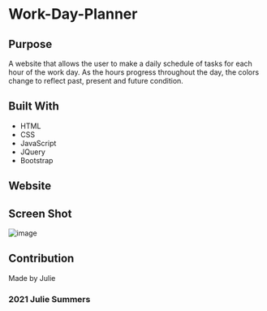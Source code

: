 # Work-Day-Planner

## Purpose
A website that allows the user to make a daily schedule of tasks for each hour of the work day.
As the hours progress throughout the day, the colors change to reflect past, present and future condition.

## Built With
* HTML
* CSS
* JavaScript
* JQuery
* Bootstrap

## Website


## Screen Shot
![image](https://user-images.githubusercontent.com/88805050/134821790-b860f68f-aa98-4b2f-aa9f-ca75ba88e824.png)

 ## Contribution
  Made by Julie
  
  ###  2021 Julie Summers
